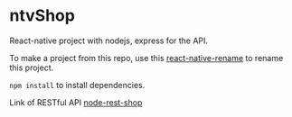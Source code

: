 # ntvShop
React-native project with nodejs, express for the API.


To make a project from this repo, use this <a href="https://www.npmjs.com/package/react-native-rename ">react-native-rename</a> to rename this project.

`npm install`  to install dependencies.

Link of RESTful API <a href="https://github.com/jarielb/node-rest-shop">node-rest-shop</a>
